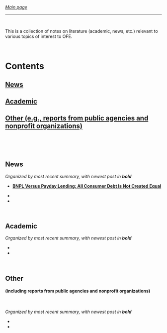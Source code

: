 *[Main page](/./index.md)*

---

<br>

This is a collection of notes on literature (academic, news, etc.) relevant to various topics of interest to OFE.

<br>

# Contents

## [News](#news)  
## [Academic](#academic)  
## [Other (e.g., reports from public agencies and nonprofit organizations)](#other)  

<br>
<br>
<br>

## News

*Organized by most recent summary, with newest post in __bold__*

- **[BNPL Versus Payday Lending: All Consumer Debt Is Not Created Equal](./repo/note01-bnpl-payday.md)**

- 

- 

<br>

## Academic

*Organized by most recent summary, with newest post in __bold__*

-   

-   

<br>

## Other 
#### (including reports from public agencies and nonprofit organizations)

<br>

*Organized by most recent summary, with newest post in __bold__*

- 

- 
